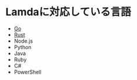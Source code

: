 # Lamdaに対応している言語

- [Go](https://docs.aws.amazon.com/ja_jp/lambda/latest/dg/lambda-golang.html)
- [Rust](https://docs.aws.amazon.com/ja_jp/lambda/latest/dg/lambda-rust.html)
- Node.js
- Python
- Java
- Ruby
- C#
- PowerShell
